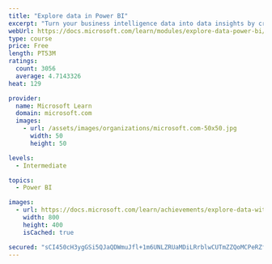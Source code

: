 ```yaml
---
title: "Explore data in Power BI"
excerpt: "Turn your business intelligence data into data insights by creating and configuring Power BI dashboards."
webUrl: https://docs.microsoft.com/learn/modules/explore-data-power-bi/
type: course
price: Free
length: PT53M
ratings:
  count: 3056
  average: 4.7143326
heat: 129

provider:
  name: Microsoft Learn
  domain: microsoft.com
  images:
    - url: /assets/images/organizations/microsoft.com-50x50.jpg
      width: 50
      height: 50

levels:
  - Intermediate

topics:
  - Power BI

images:
  - url: https://docs.microsoft.com/learn/achievements/explore-data-with-power-bi-desktop-social.png
    width: 800
    height: 400
    isCached: true

secured: "sCI450cH3ygGSi5QJaQDWmuJfl+1m6UNLZRUaMDiLRrblwCUTmZZQoMCPeRZfODdebZCmsgjF3IWCteYC/PQXfg2X9flyHnMeVzQ1390VNCnNu8DtfPyl5hNbMW6VKJsrFWeZL7FNFGLNg9kIFIYMxIqX+5pXqqU2uAkRhHkw2X1tU1o1N6HDdUzMagxDw/VnfOHA4vMwZZlfp8X0lzyxB2L/iedrAVVZ/4dNwtYEenvIB+fku532/jXMGadIgsedkEUmOZmu3sbzGQWcFUU+NOHfnB+dwxkMtGIiF5d0rtWQ91QdIQGXDoZEp2p9kKfbujr9TrATi0Cuy6p8L4hd2tfa9n5b6p710akSeqy7Zwxa0+cex+w/p7jM/tm0KV0KYd3jLkb63L66IjX4bMkzg==;QzBDrqPKfYRRvSXYO300cw=="
---
```


